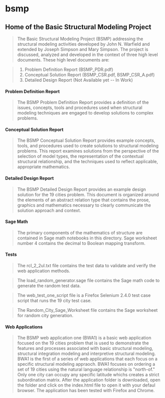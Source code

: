 bsmp
====

## Home of the Basic Structural Modeling Project

>The Basic Structural Modeling Project (BSMP) addressing the structural modeling activities developed by John N. Warfield and extended by Joseph Simpson and Mary Simpson.  The project is discussed, analyzed and developed in the context of three high level documents.  These high level documents are:

>1. Problem Definition Report (BSMP_PDR.pdf)
>2. Conceptual Solution Report (BSMP_CSR.pdf, BSMP_CSR_A.pdf)
>3. Detailed Design Report (Not Available yet -- In Work)

#### Problem Definition Report

>The BSMP Problem Definition Report provides a definition of the issues, concepts, tools and procedures used when structural modeling techniques are engaged to develop solutions to complex problems. 

#### Conceptual Solution Report

>The BSMP Conceptual Solution Report provides example concepts, tools, and procedures used to create solutions to structural modeling problems. This report examines solutions from the perspective of the selection of model types, the representation of the contextual structural relationship, and the techniques used to reflect applicable, appropriate mathematics. 

#### Detailed Design Report

>The BSMP Detailed Design Report provides an example design solution for the 19 cities problem.  This document is organized around the elements of an abstract relation type that contains the prose, graphics and mathematics necessary to clearly communicate the solution approach and context.

#### Sage Math

> The primary components of the mathematics of structure are contained in Sage math notebooks in this directory.
 Sage worksheet number 4 contains the decimal to Boolean mapping transform.

#### Tests 

>The rcl_2_2ul.txt  file contains the test data to validate and verify the web application methods.

>The load_random_generator.sage file contains the Sage math code to generate the random test data.

>The web_test_one_script file is a Firefox Selenium 2.4.0 test case script that runs the 19 city test case.

>The Random_City_Sage_Worksheet file contains the Sage worksheet for random city generation.

#### Web Applications

>The BSMP web application one (BWA1) is a basic web application focused on the 19 cities problem that is used to demonstrate the features and processes associated with basic structural modeling, structural integration modeling and interpretive structural modeling.  BWA1 is the first of a series of web applications that each focus on a specific structural modeling appraoch.  BWA1 focuses on ordering a set of 19 cities using the natural language relationship is "north-of."  Only one city can occupy any specific latitude whichs creates a strict subordination matrix.  After the application folder is downloaded, open the folder and click on the index.html file to open it with your defaul browser.  The application has been tested with Firefox and Chrome.